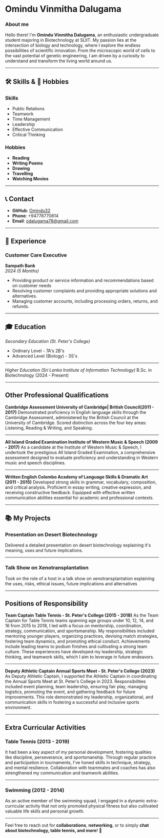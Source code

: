
# Omindu Vinmitha Dalugama
### About me 
Hello there! I'm **Omindu Vinmitha Dalugama**,  an enthusiastic undergraduate student majoring in Biotechnology at SLIIT. My passion lies at the intersection of biology and technology, where I explore the endless possibilities of scientific innovation. From the microscopic world of cells to the vast potential of genetic engineering, I am driven by a curiosity to understand and transform the living world around us.

---

## 🛠️ Skills & 🎉 Hobbies
### Skills
 -  Public Relations
-   Teamwork
-   Time Management
-   Leadership
-   Effective Communication
-   Critical Thinking
  
### Hobbies
- **Reading**
- **Writing Poems**
- **Drawing**
- **Travelling**
- **Watching Movies**


---

## 📞 Contact
- **GitHub**: [Omindu32](https://github.com/Omindu32)
- **Phone**: +94778770814
- **Email**: [odalugama78@gmail.com](mailto:odalugama78@gmail.com)

---

## 💼 Experience

### Customer Care Executive 
**Sampath Bank**  
*2024 (5 Months)*
- Providing product or service information and recommendations based on customer needs
- Resolving customer complaints and providing appropriate solutions and alternatives.
- Managing customer accounts, including processing orders, returns, and refunds.

---

## 🎓 Education

*Secondary Education* *(St. Peter's College)*
 - Ordinary Level - 7A's 2B's 
 - Advanced Level (Biology) - 3S's

---

 *Higher Education* *(Sri Lanka Institute of Information Technology)*
 B.Sc. in Biotechnology (2024 - Present) 

 ---

## Other Professional Qualifications
 **Cambridge Assessment
 University of Cambridge| British Council(2011 - 2017)**
Demonstrated proficiency in English language skills through the Cambridge Assessment, administered by the British Council at the University of Cambridge. Scored distinction across the four key areas: Listening, Reading & Writing, and Speaking.

---

**All Island Graded Examination
Institute of Western Music & Speech (2009 - 2017)**
As a candidate at the Institute of Western Music & Speech, I undertook the prestigious All Island Graded Examination, a comprehensive assessment designed to evaluate proficiency and understanding in Western music and speech disciplines.

---

**Written English
Colombo Academy of Language Skills & Dramatic Art (2011 - 2015)**
Developed strong skills in grammar, vocabulary, composition, and critical analysis. Proficient in essay writing, creative expression, and receiving constructive feedback. Equipped with effective written communication abilities essential for academic and professional contexts.

---

## 📚 My Projects

### Presentation on Desert Biotechnology
Delivered a detailed presentation on desert biotechnology explaining it's meaning, uses and future implications.

---

### Talk Show on Xenotransplantation
Took on the role of a host in a talk show on xenotransplantation explaining the uses, risks, ethical issues, future implications and alternatives

----

## Positions of Responsibility
**Team Captain
Table Tennis - St. Peter's College (2015 - 2018)**
As the Team Captain for Table Tennis teams spanning age groups under 10, 12, 14, and 16 from 2015 to 2018, I led with a focus on mentorship, coordination, strategy, communication, and sportsmanship. My responsibilities included mentoring younger players, organizing practices, devising match strategies, fostering team dynamics, and promoting ethical conduct. Achievements include leading teams to podium finishes and cultivating a strong team culture. These experiences have developed my leadership, strategic thinking, and teamwork skills, which I aim to leverage in future endeavors.

---

**Deputy Athletic Captain
Annual Sports Meet - St. Peter's College (2023)** 
As Deputy Athletic Captain, I supported the Athletic Captain in coordinating the Annual Sports Meet at St. Peter’s College in 2023. Responsibilities included event planning, team leadership, ensuring fair play, managing logistics, promoting the event, and gathering feedback for future improvements. This role demonstrated my leadership, organizational, and communication skills in fostering a successful and inclusive sports environment.

---
## Extra Curricular Activities

### Table Tennis (2013 - 2019)

It had been a key aspect of my personal development, fostering qualities like discipline, perseverance, and sportsmanship. Through regular practice and participation in tournaments, I've honed skills in technique, strategy, and mental resilience. Collaboration with teammates and coaches has also strengthened my communication and teamwork abilities.

---

### Swimming (2012 - 2014)
As an active member of the swimming squad, I engaged in a dynamic extra-curricular activity that not only promoted physical fitness but also cultivated valuable life skills and personal growth.

---

Feel free to reach out for **collaborations**, **networking**, or to simply **chat about biotechnology, table tennis, and more**! 🚀

 
